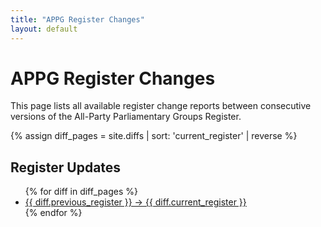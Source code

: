 ```yaml
---
title: "APPG Register Changes"
layout: default
---
```


# APPG Register Changes

This page lists all available register change reports between consecutive versions of the All-Party Parliamentary Groups Register.

{% assign diff_pages = site.diffs | sort: 'current_register' | reverse %}

## Register Updates

<ul class="diff-list">
{% for diff in diff_pages %}
  <li>
    <a href="{{ site.baseurl }}{{ diff.url }}">
      {{ diff.previous_register }} → {{ diff.current_register }}
    </a>
  </li>
{% endfor %}
</ul>